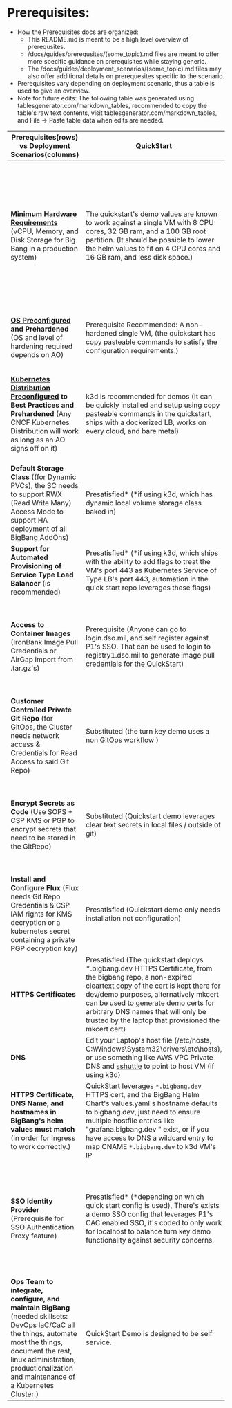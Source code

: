 # Prerequisites:

- How the Prerequisites docs are organized:
  - This README.md is meant to be a high level overview of prerequsites.
  - /docs/guides/prerequsites/(some_topic).md files are meant to offer more specific guidance on prerequisites while staying generic.
  - The /docs/guides/deployment_scenarios/(some_topic).md files may also offer additional details on prerequesites specific to the scenario.
- Prerequisites vary depending on deployment scenario, thus a table is used to give an overview.
- Note for future edits: The following table was generated using tablesgenerator.com/markdown_tables, recommended to copy the table's raw text contents, visit tablesgenerator.com/markdown_tables, and File -> Paste table data when edits are needed.

| Prerequisites(rows) vs Deployment Scenarios(columns)                                                                                                                                                                                          | QuickStart                                                                                                                                                                                                                                                                                                                            | Internet Connected                                                                                                                                                             | Internet Disconnected                                                                                                                                                                           |
| --------------------------------------------------------------------------------------------------------------------------------------------------------------------------------------------------------------------------------------------- | ------------------------------------------------------------------------------------------------------------------------------------------------------------------------------------------------------------------------------------------------------------------------------------------------------------------------------------- | ------------------------------------------------------------------------------------------------------------------------------------------------------------------------------ | ----------------------------------------------------------------------------------------------------------------------------------------------------------------------------------------------- |
| **[Minimum Hardware Requirements](minimum_hardware_requirements.md)** (vCPU, Memory, and Disk Storage for Big Bang in a production system)                                                                                                    | The quickstart's demo values are known to work against a single VM with 8 CPU cores, 32 GB ram, and a 100 GB root partition. (It should be possible to lower the helm values to fit on 4 CPU cores and 16 GB ram, and less disk space.)                                                                                               | Appropriately sized CSP instances (The hardware requirements vary greatly depending on the enabled packages, internal database use, replicas, nodes, and memory/cpu requests.) | Appropriately sized virtual or bare metal machines (The hardware requirements vary greatly depending on the enabled packages, internal database use, replicas, nodes, and memory/cpu requests.) |
| **[OS Preconfigured](os_preconfiguration.md) and Prehardened** (OS and level of hardening required depends on AO)                                                                                                                             | Prerequisite Recommended: A non-hardened single VM, (the quickstart has copy pasteable commands to satisfy the configuration requirements.)                                                                                                                                                                                           | Prerequisite (CSPs usually have marketplaces with pre-hardened VM images)                                                                                                      | Prerequisite (configured to AO's risk tolerance / mission needs)                                                                                                                                |
| **[Kubernetes Distribution Preconfigured](kubernetes_preconfiguration.md) to Best Practices and Prehardened** (Any CNCF Kubernetes Distribution will work as long as an AO signs off on it)                                                   | k3d is recommended for demos (It can be quickly installed and setup using copy pasteable commands in the quickstart, ships with a dockerized LB, works on every cloud, and bare metal)                                                                                                                                                | Prerequisite (https://repo1.dso.mil/platform-one/distros)                                                                                                                      | Prerequisite (users are responsible for airgap image import of container images needed by chosen Kubernetes Distribution)                                                                       |
| **Default Storage Class** ((for Dynamic PVCs), the SC needs to support RWX (Read Write Many) Access Mode to support HA deployment of all BigBang AddOns)                                                                                      | Presatisfied* (*if using k3d, which has dynamic local volume storage class baked in)                                                                                                                                                                                                                                                  | Prerequisite It's recommended that users start with a CSP specific or Kubernetes Distro provided storage class                                                                 | Prerequisite [(These docs compare Cloud Agnostic Storage Solutions)](../../k8s-storage.md#kubernetes-storage-options)                                                                           |
| **Support for Automated Provisioning of Service Type Load Balancer** (is recommended)                                                                                                                                                         | Presatisfied* (*if using k3d, which ships with the ability to add flags to treat the VM's port 443 as Kubernetes Service of Type LB's port 443, automation in the quick start repo leverages these flags)                                                                                                                             | Prerequisite Kubernetes Distributions usually have CSPs specific flags you can pass to the kube-apiserver to support auto provisioning of CSP LBs.                             | Prerequisite [(See docs for guidance on bare metal and no IAM scenarios)](kubernetes_preconfiguration.md#service-of-type-load-balancer)                                                         |
| **Access to Container Images** (IronBank Image Pull Credentials or AirGap import from .tar.gz's)                                                                                                                                              | Prerequisite (Anyone can go to login.dso.mil, and self register against P1's SSO. That can be used to login to registry1.dso.mil to generate image pull credentials for the QuickStart)                                                                                                                                               | BigBang customers are recommended to use ask their BB Customer Liaison's for an IronBank Image pull robot account, which lasts 6 months.                                       | Prerequisite (Airgap import of container images, [BigBang Releases](https://repo1.dso.mil/platform-one/big-bang/bigbang/-/releases) includes a .tar.gz of IronBank Images)                      |
| **Customer Controlled Private Git Repo** (for GitOps, the Cluster needs network access & Credentials for Read Access to said Git Repo)                                                                                                        | Substituted (the turn key demo uses a non GitOps workflow )                                                                                                                                                                                                                                                                           | Prerequisite (or follow Air gap docs)                                                                                                                                          | Prerequisite (Air gap docs assist with provisioning an ssh based git repo)                                                                                                                      |
| **Encrypt Secrets as Code** (Use SOPS + CSP KMS or PGP to encrypt secrets that need to be stored in the GitRepo)                                                                                                                              | Substituted (Quickstart demo leverages clear text secrets in local files / outside of git)                                                                                                                                                                                                                                            | Prerequisite (CSP KMS and IAM is more secure that gpg key pair)                                                                                                                | Prerequisite (Use CSP KMS if available, PGP works universally, [Flux requires the private PGP key to not have a passphrase](https://toolkit.fluxcd.io/guides/mozilla-sops/#generate-a-gpg-key)) |
| **Install and Configure Flux** (Flux needs Git Repo Credentials & CSP IAM rights for KMS decryption or a kubernetes secret containing a private PGP decryption key)                                                                           | Presatisfied (Quickstart demo only needs installation not configuration)                                                                                                                                                                                                                                                              | Prerequisite (see BigBang docs, [flux docs](https://toolkit.fluxcd.io/components/source/gitrepositories/#spec-examples) are also a good resource for this)                     | Prerequisite (see BigBang docs)                                                                                                                                                                 |
| **HTTPS Certificates**                                                                                                                                                                                                                        | Presatisfied (The quickstart deploys \*.bigbang.dev HTTPS Certificate, from the bigbang repo, a non-expired cleartext copy of the cert is kept there for dev/demo purposes, alternatively mkcert can be used to generate demo certs for arbitrary DNS names that will only be trusted by the laptop that provisioned the mkcert cert) | Prerequisite (HTTPS cert is provided by consumer)                                                                                                                              | Prerequisite (HTTPS cert is provided by consumer)                                                                                                                                               |
| **DNS**                                                                                                                                                                                                                                       | Edit your Laptop's host file (/etc/hosts, C:\Windows\System32\drivers\etc\hosts), or use something like AWS VPC Private DNS and [sshuttle](https://github.com/sshuttle/sshuttle) to point to host VM (if using k3d)                                                                                                                   | Prerequisite (point DNS names to Layer 4 CSP LB)                                                                                                                               | Prerequisite (point DNS names to L4 LB)                                                                                                                                                         |
| **HTTPS Certificate, DNS Name, and hostnames in BigBang's helm values must match** (in order for Ingress to work correctly.)                                                                                                                  | QuickStart leverages `*.bigbang.dev` HTTPS cert, and the BigBang Helm Chart's values.yaml's hostname defaults to bigbang.dev, just need to ensure multiple hostfile entries like "grafana.bigbang.dev " exist, or if you have access to DNS a wildcard entry to map CNAME `*.bigbang.dev` to k3d VM's IP                              | Prerequisite (update bigbang helm values in git repo so hostnames match HTTPS cert)                                                                                            | Prerequisite (update bigbang helm values in git repo so hostnames match HTTPS cert)                                                                                                             |
| **SSO Identity Provider** (Prerequisite for SSO Authentication Proxy feature)                                                                                                                                                                 | Presatisfied* (*depending on which quick start config is used), There's exists a demo SSO config that leverages P1's CAC enabled SSO, it's coded to only work for localhost to balance turn key demo functionality against security concerns.                                                                                         | Prerequisite (You don't have to use Keycloak, you can use any OIDC/SAML Identity Provider)                                                                                     | Prerequisite* (Install your own Keycloak cluster), leverage a pre-existing airgap SSO solution, or configure to not use SSO* if not needed for the use case)                                    |
| **Ops Team to integrate, configure, and maintain BigBang** (needed skillsets: DevOps IaC/CaC all the things, automate most the things, document the rest, linux administration, productionalization and maintenance of a Kubernetes Cluster.) | QuickStart Demo is designed to be self service.                                                                                                                                                                                                                                                                                       | Prerequisite (BigBang Customer Integration Engineers are available to help long term Ops teams.)                                                                               | Prerequisite                                                                                                                                                                                    |
